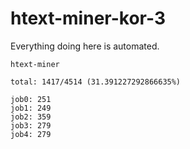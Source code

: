 # htext-miner-kor-3

Everything doing here is automated.

```
htext-miner

total: 1417/4514 (31.391227292866635%)

job0: 251
job1: 249
job2: 359
job3: 279
job4: 279
```